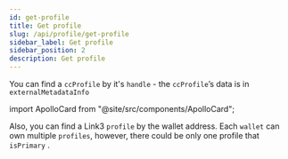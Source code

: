 ```yaml
---
id: get-profile
title: Get profile
slug: /api/profile/get-profile
sidebar_label: Get profile
sidebar_position: 2
description: Get profile
---
```


You can find a `ccProfile` by it's `handle` - the `ccProfile`’s data is in `externalMetadataInfo`

import ApolloCard from "@site/src/components/ApolloCard";

<ApolloCard queryName="getProfileByHandle" />

Also, you can find a Link3 `profile` by the wallet address. Each `wallet` can own multiple `profiles`, however, there could be only one profile that `isPrimary` .

<ApolloCard queryName="listProfilesOwnedByAddress" />
